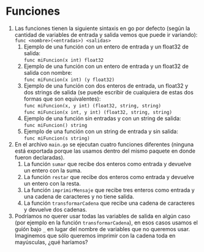 # Funciones

1. Las funciones tienen la siguiente sintaxis en go por defecto (según la cantidad de variables de entrada y salida vemos que puede ir variando):
`func <nombre>(<entradas>) <salidas>`
   1. Ejemplo de una función con un entero de entrada y un float32 de salida:  
    `func miFuncion(x int) float32`
   2. Ejemplo de una función con un entero de entrada y un float32 de salida con nombre:  
    `func miFuncion(x int) (y float32)`
   3. Ejemplo de una función con dos enteros de entrada, un float32 y dos strings de salida (se puede escribir de cualquiera de estas dos formas que son equivalentes):  
    `func miFuncion(x, y int) (float32, string, string)`  
    `func miFuncion(x int, y int) (float32, string, string)`  
   4. Ejemplo de una función sin entradas y con un string de salida:  
    `func miFuncion() string`
   5. Ejemplo de una función con un string de entrada y sin salida:  
    `func miFuncion(s string)`  
2. En el archivo `main.go` se ejecutan cuatro funciones diferentes (ninguna está exportada porque las usamos dentro del mismo paquete en donde fueron declaradas).
   1. La función `sumar` que recibe dos enteros como entrada y devuelve un entero con la suma.  
   2. La función `restar` que recibe dos enteros como entrada y devuelve un entero con la resta.  
   3. La función `imprimirMensaje` que recibe tres enteros como entrada y una cadena de caracteres y no tiene salida.  
   4. La función `transformarCadena` que recibe una cadena de caracteres y devuelve dos cadenas.  
3. Podríamos no querer usar todas las variables de salida en algún caso (por ejemplo en la función `transformarCadena`), en esos casos usamos el guión bajo `_` en lugar del nombre de variables que no queremos usar. Imaginemos que sólo queremos imprimir con la cadena toda en mayúsculas, ¿qué haríamos?
